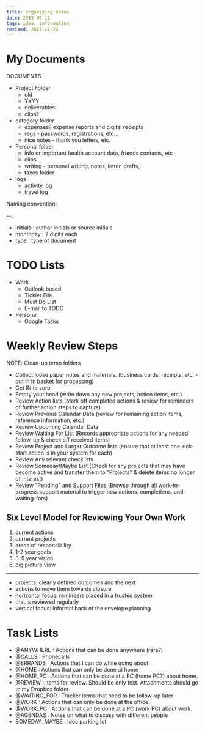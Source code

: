 ```yaml
---
title: organizing notes
date: 2015-06-11
tags: idea, information
revised: 2021-12-22
---
```


# My Documents

DOCUMENTS

- Project Folder
  - old
  - YYYY
  - deliverables
  - clips?
- category folder
  - expenses? expense reports and digital receipts
  - regs - passwords, registrations, etc...
  - nice notes - thank you letters, etc.
- Personal folder
  - info or important
    health account data, friends contacts, etc
  - clips
  - writing - personal writing, notes, letter, drafts,
  - taxes <year>
  <year> folder
- logs
  - activity log
  - travel log


Naming convention:

<initials>-<month><day>-<type>.<ext>

- initials : author initials or source initials
- monthday : 2 digits each
- type : type of document


# TODO Lists

- Work
  - Outlook based
  - Tickler File
  - Must Do List
  - E-mail to TODO
- Personal
  - Google Tasks

# Weekly Review Steps

NOTE: Clean-up temp folders


* Collect loose paper notes and materials.  (business cards, receipts, etc. - put in in basket for processing)
* Get IN to zero
* Empty your head (write down any new projects, action items, etc.)
* Review Action lists (Mark off completed actions & review for reminders of further action steps to capture)
* Review Previous Calendar Data (review for remaining action items, reference information, etc.)
* Review Upcoming Calendar Data
* Review Waiting For List (Records appropriate actions for any needed follow-up & check off received items)
* Review Project and Larger Outcome lists (ensure that at least one kick-start action is in your system for each)
* Review Any relevant checklists
* Review Someday/Maybe List  (Check for any projects that may have become active and transfer them to "Projects" & delete items no longer of interest)
* Review "Pending" and Support Files  (Browse through all work-in-progress support material to trigger new actions, completions, and waiting-fors)

## Six Level Model for Reviewing Your Own Work

1. current actions
2. current projects
3. areas of responsibility
4. 1-2 year goals
5. 3-5 year vision
6. big picture view

* * *


* projects: clearly defined outcomes and the next
* actions to move them towards closure
* horizontal focus: reminders placed in a trusted system
* that is reviewed regularly
* vertical focus: informal back of the envelope planning


# Task Lists

- @ANYWHERE : Actions that can be done anywhere (rare?)
- @CALLS : Phonecalls
- @ERRANDS : Actions that I can do while going about
- @HOME : Actions that can only be done at home
- @HOME_PC : Actions that can be done at a PC (home PC?) about home.
- @REVIEW : Items for review. Should be only text. Attachments should go to
  my Dropbox folder.
- @WAITING_FOR : Tracker items that need to be follow-up later
- @WORK : Actions that can only be done at the office.
- @WORK_PC : Actions that can be done at a PC (work PC) about work.
- @AGENDAS : Notes on what to discuss with different people
- SOMEDAY_MAYBE : Idea parking lot

